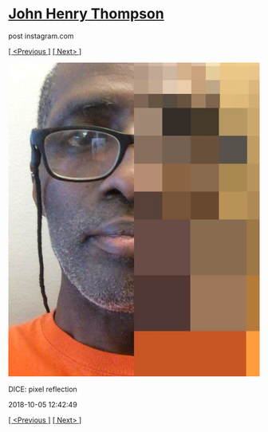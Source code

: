 # [John Henry Thompson](../README.md)
post instagram.com

[[ <Previous ]](2018-10-07-2.md) [[ Next> ]](2018-10-05-2.md)

[![](../media/2018-10-05/DICE-pixel-reflection.jpg)](../README.md)

DICE: pixel reflection

2018-10-05 12:42:49

[[ <Previous ]](2018-10-07-2.md) [[ Next> ]](2018-10-05-2.md)